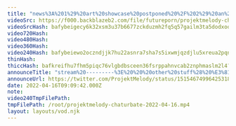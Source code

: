 ```yaml
---
title: "news%3A%201%29%20art%20showcase%20postponed%20%2F%202%29%20an%20etsy%20item%20arrived"
videoSrc: https://f000.backblazeb2.com/file/futureporn/projektmelody-chaturbate-2022-04-16.mp4
videoSrcHash: bafybeigecy6k32xsm3u37b6677zckduzmh2fq5q57gailm3ta5dodxoqla?filename=projektmelody-chaturbate-20220416T230942Z-source.mp4
video720Hash: 
video480Hash: 
video360Hash: 
video240Hash: bafybeiewo2oczndjjk7hu22asnra7sha7s5ixwmjqzdjlu5xreua2pqn2y?filename=projektmelody-chaturbate-20220416T230942Z-240p.mp4
thinHash: 
thiccHash: bafkreifhu7fhm5piqc76vlgbdbsceen36fsrppahnvcab2znphmaslm2l4?filename=20220416T230942Z-thicc.jpg
announceTitle: "stream%20---------%3E%20%20%20other%20stuff%28%20%E3%81%A4%20%E2%97%95o%E2%97%95%20%29%E3%81%A4"
announceUrl: https://twitter.com/ProjektMelody/status/1515467499642531845
date: 2022-04-16T09:09:42.000Z
note: 
video240TmpFilePath: 
tmpFilePath: /root/projektmelody-chaturbate-2022-04-16.mp4
layout: layouts/vod.njk
---
```

